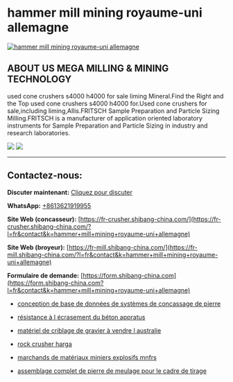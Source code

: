 # hammer mill mining royaume-uni allemagne

<a href="https://swt.shibang-china.com/?l=fr&img&k=hammer+mill+mining+royaume-uni+allemagne" target="_blank">![hammer mill mining royaume-uni allemagne](http://static.shibang-china.com/all-800x300/1026.jpg)</a>

## ABOUT US MEGA MILLING & MINING TECHNOLOGY
used cone crushers s4000 h4000 for sale liming Mineral.Find the Right and the Top used cone crushers s4000 h4000 for.Used cone crushers for sale,including liming,Allis.FRITSCH Sample Preparation and Particle Sizing Milling.FRITSCH is a manufacturer of application oriented laboratory instruments for Sample Preparation and Particle Sizing in industry and research laboratories.


<a href="https://whatsapp.shibangsoft.com/WhatsApp.php" target="_blank" title="WhatsApp">![](http://static.shibang-china.com/icon/whatsapp.png)</a> <a href="https://swt.shibang-china.com/?l=fr&icon&k=hammer+mill+mining+royaume-uni+allemagne" target="_blank">![](http://static.shibang-china.com/icon/chat-fr.png)</a>

---
## Contactez-nous:

**Discuter maintenant:** [Cliquez pour discuter](https://swt.shibang-china.com?l=fr&contact&k=hammer+mill+mining+royaume-uni+allemagne)

**WhatsApp:**  [+8613621919955](https://whatsapp.shibangsoft.com/WhatsApp.php)

**Site Web (concasseur):** [https://fr-crusher.shibang-china.com/](https://fr-crusher.shibang-china.com/?l=fr&contact&k=hammer+mill+mining+royaume-uni+allemagne)

**Site Web (broyeur):** [https://fr-mill.shibang-china.com/](https://fr-mill.shibang-china.com/?l=fr&contact&k=hammer+mill+mining+royaume-uni+allemagne)

**Formulaire de demande:** [https://form.shibang-china.com](https://form.shibang-china.com?l=fr&contact&k=hammer+mill+mining+royaume-uni+allemagne)

* [conception de base de données de systèmes de concassage de pierre](../2/conception%20de%20base%20de%20donn%C3%A9es%20de%20syst%C3%A8mes%20de%20concassage%20de%20pierre.md)

* [résistance à l écrasement du béton appratus](../10/r%C3%A9sistance%20%C3%A0%20l%20%C3%A9crasement%20du%20b%C3%A9ton%20appratus.md)

* [matériel de criblage de gravier à vendre l australie](../7/mat%C3%A9riel%20de%20criblage%20de%20gravier%20%C3%A0%20vendre%20l%20australie.md)

* [rock crusher harga](../3/rock%20crusher%20harga.md)

* [marchands de matériaux miniers explosifs mnfrs](../9/marchands%20de%20mat%C3%A9riaux%20miniers%20explosifs%20mnfrs.md)

* [assemblage complet de pierre de meulage pour le cadre de tirage](../7/assemblage%20complet%20de%20pierre%20de%20meulage%20pour%20le%20cadre%20de%20tirage.md)